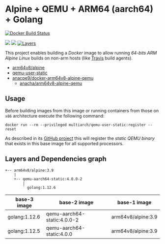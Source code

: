 # Alpine + QEMU + ARM64 (aarch64) + Golang

[![Docker Build Status](https://gitlab.com/dev-to/docker-arm64v8-alpine-golang/badges/master/pipeline.svg)](https://gitlab.com/dev-to/docker-arm64v8-alpine-golang/badges/master/pipeline.svg)

[![](https://images.microbadger.com/badges/version/anacha/arm64v8-alpine-golang.svg)](https://microbadger.com/images/anacha/arm64v8-alpine-golang "Get your own version badge on microbadger.com")
[![](https://images.microbadger.com/badges/version/anacha/arm64v8-alpine-golang:1.12.5.svg)](https://microbadger.com/images/anacha/arm64v8-alpine-golang:1.12.5 "Get your own version badge on microbadger.com")
[![Layers](https://images.microbadger.com/badges/image/anacha/arm64v8-alpine-golang.svg)](https://microbadger.com/images/anacha/arm64v8-alpine-golang "Get your own image badge on microbadger.com")

This project enables building a *Docker* image to allow running *64-bits ARM*
*Alpine Linux* builds on non-arm hosts (like [Travis](https://travis-ci.org) build agents).

- [arm64v8/alpine](https://hub.docker.com/r/arm64v8/alpine)
- [qemu-user-static](https://github.com/multiarch/qemu-user-static/releases)
- [anacpe9/docker-arm64v8-alpine-qemu](https://github.com/anacpe9/docker-arm64v8-alpine-qemu)
  - [anacha/arm64v8-alpine-qemu](https://hub.docker.com/r/anacha/arm64v8-alpine-qemu)

## Usage

Before building images from this image or running containers from those on `x86`
architecture execute the following command:

`docker run --rm --privileged multiarch/qemu-user-static:register --reset`

As described in its [GitHub project](https://github.com/multiarch/qemu-user-static)
this will register the *static QEMU binary* that exists in this base image
for all supported processors.

## Layers and Dependencies graph

```text
+-- arm64v8/alpine:3.9
    |
    +-- qemu-aarch64-static:4.0.0-2
        |
        ` golang:1.12.6
```

| base-3 image  | base-2 image                | base-1 image       |
| ------------- | --------------------------- | ------------------ |
| golang:1.12.6 | qemu-aarch64-static:4.0.0-2 | arm64v8/alpine:3.9 |
| golang:1.12.5 | qemu-aarch64-static:4.0.0   | arm64v8/alpine:3.9 |